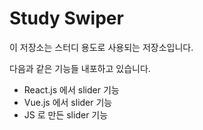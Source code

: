 # Study Swiper

이 저장소는 스터디 용도로 사용되는 저장소입니다.

다음과 같은 기능들 내포하고 있습니다.

- React.js 에서 slider 기능
- Vue.js 에서 slider 기능
- JS 로 만든 slider 기능
